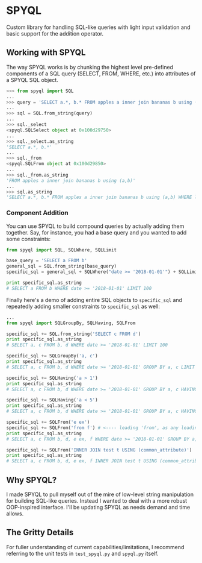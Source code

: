 # SPYQL
Custom library for handling SQL-like queries with light input validation and basic support for the addition operator.

## Working with SPYQL
The way SPYQL works is by chunking the highest level pre-defined components of a SQL query (SELECT, FROM, WHERE, etc.) into attributes of a SPYQL SQL object.
```python
>>> from spyql import SQL
...
>>> query = 'SELECT a.*, b.* FROM apples a inner join bananas b using (c,d) WHERE length(a.y) != length(b.z) and length(a.y) > 2 GROUP BY a.y HAVING count(a.y)<5 ORDER BY b.z LIMIT 15'
...
>>> sql = SQL.from_string(query)
...
>>> sql._select
<spyql.SQLSelect object at 0x100d29750>
...
>>> sql._select.as_string
'SELECT a.*, b.*'
...
>>> sql._from
<spyql.SQLFrom object at 0x100d29850>
...
>>> sql._from.as_string
'FROM apples a inner join bananas b using (a,b)'
...
>>> sql.as_string
'SELECT a.*, b.* FROM apples a inner join bananas b using (a,b) WHERE length(a.y) != length(b.z) and length(a.y) > 2 GROUP BY a.y HAVING count(a.y)<5 ORDER BY b.z LIMIT 15'
```
### Component Addition
You can use SPYQL to build compound queries by actually adding them together.  Say, for instance, you had a base query and you wanted to add some constraints:
```python
from spyql import SQL, SQLWhere, SQLLimit

base_query = 'SELECT a FROM b'
general_sql = SQL.from_string(base_query)
specific_sql = general_sql + SQLWhere("date >= '2018-01-01'") + SQLLimit(100)

print specific_sql.as_string
# SELECT a FROM b WHERE date >= '2018-01-01' LIMIT 100
```
Finally here's a demo of adding entire SQL objects to `specific_sql` and repeatedly adding smaller constraints to `specific_sql` as well:
```python
...
from spyql import SQLGroupBy, SQLHaving, SQLFrom

specific_sql += SQL.from_string('SELECT c FROM d')
print specific_sql.as_string
# SELECT a, c FROM b, d WHERE date >= '2018-01-01' LIMIT 100

specific_sql += SQLGroupBy('a, c')
print specific_sql.as_string
# SELECT a, c FROM b, d WHERE date >= '2018-01-01' GROUP BY a, c LIMIT 100

specific_sql += SQLHaving('a > 1')
print specific_sql.as_string
# SELECT a, c FROM b, d WHERE date >= '2018-01-01' GROUP BY a, c HAVING a > 1 LIMIT 100

specific_sql += SQLHaving('a < 5')
print specific_sql.as_string
# SELECT a, c FROM b, d WHERE date >= '2018-01-01' GROUP BY a, c HAVING a > 1 and a < 5 LIMIT 100

specific_sql += SQLFrom('e ex')
specific_sql += SQLFrom('from f') # <---- leading 'from', as any leading component keyword, will be stripped from SQL object
print specific_sql.as_string
# SELECT a, c FROM b, d, e ex, f WHERE date >= '2018-01-01' GROUP BY a, c HAVING a > 1 and a < 5 LIMIT 100

specific_sql += SQLFrom('INNER JOIN test t USING (common_attribute)')
print specific_sql.as_string
# SELECT a, c FROM b, d, e ex, f INNER JOIN test t USING (common_attribute) WHERE date >= '2018-01-01' GROUP BY a, c HAVING a > 1 and a < 5 LIMIT 100
```

## Why SPYQL?
I made SPYQL to pull myself out of the mire of low-level string manipulation for building SQL-like queries.  Instead I wanted to deal with a more robust OOP-inspired interface.  I'll be updating SPYQL as needs demand and time allows.

## The Gritty Details
For fuller understanding of current capabilities/limitations, I recommend referring to the unit tests in `test_spyql.py` and `spyql.py` itself.